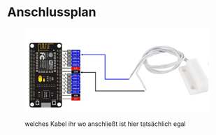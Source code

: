 # Anschlussplan

<figure><img src="../../../.gitbook/assets/image (6).png" alt=""><figcaption><p>welches Kabel ihr wo anschließt ist hier tatsächlich egal</p></figcaption></figure>

